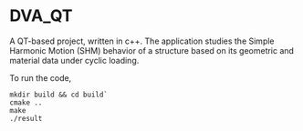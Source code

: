# DVA_QT

A QT-based project, written in c++. The application studies the Simple Harmonic Motion (SHM) behavior of a structure based on its geometric and material data under cyclic loading.

To run the code, 

```
mkdir build && cd build`
cmake ..
make
./result
```